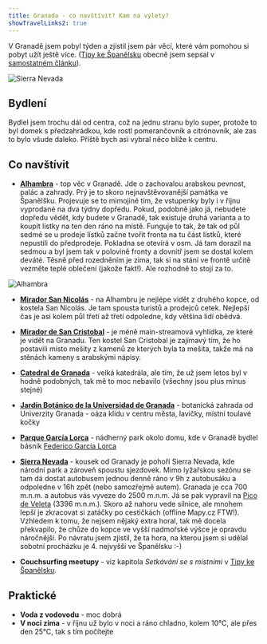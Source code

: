 ```yaml
---
title: Granada - co navštívit? Kam na výlety?
showTravelLinks2: true
---
```


V Granadě jsem pobyl týden a zjistil jsem pár věcí, které vám pomohou si pobyt užít ještě více. ([Tipy ke Španělsku](/spanelsko/) obecně jsem sepsal v [samostatném článku](/spanelsko/)).

![Sierra Nevada](/data/2016/2016-10-31-granada/granada-sierra-nevada.jpg)

## Bydlení
Bydlel jsem trochu dál od centra, což na jednu stranu bylo super, protože to byl domek s předzahrádkou, kde rostl pomerančovník a citrónovník, ale zas to bylo všude daleko. Příště bych asi vybral něco blíže k centru.

## Co navštívit

- **[Alhambra](https://www.alhambradegranada.org)** - top věc v Granadě. Jde o zachovalou arabskou pevnost, palác a zahrady. Prý je to skoro nejnavštěvovanější památka ve Španělšku. Projevuje se to mimojiné tím, že vstupenky byly i v říjnu vyprodané na dva týdny dopředu. Pokud, podobně jako já, nebudete dopředu vědět, kdy budete v Granadě, tak existuje druhá varianta a to koupit lístky na ten den ráno na místě. Funguje to tak, že tak od půl sedmé se u prodeje lístků začne tvořit fronta na tu část lístků, které nepustili do předprodeje. Pokladna se otevírá v osm. Já tam dorazil na sedmou a byl jsem tak v polovině fronty a dovnitř jsem se dostal kolem deváté. Těsně před rozedněním je zima, tak si na stání ve frontě určitě vezměte teplé oblečení (jakože fakt!). Ale rozhodně to stojí za to.

![Alhambra](/data/2016/2016-10-31-granada/alhambra.jpg)

- **[Mirador San Nicolás](https://goo.gl/maps/9CnEEtRYL4D2)** - na Alhambru je nejlépe vidět z druhého kopce, od kostela San Nicolás. Je tam spousta turistů a prodejců cetek. Nejlepší čas je asi kolem půl třetí až třetí odpoledne, kdy většina lidí obědvá.
- **[Mirador de San Cristobal](https://goo.gl/maps/1xuGzRALYNs)** - je méně main-streamová vyhlídka, ze které je vidět na Granadu. Ten kostel San Cristobal je zajímavý tím, že ho postavili místo mešity z kamenů ze kterých byla ta mešita, takže má na stěnách kameny s arabskými nápisy.  
- **[Catedral de Granada](https://goo.gl/maps/qr2nJTsLB1n)** - velká katedrála, ale tím, že už jsem letos byl v hodně podobných, tak mě to moc nebavilo (všechny jsou plus mínus stejné)
- **[Jardín Botánico de la Universidad de Granada](https://goo.gl/maps/9o7yangQUPU2)** - botanická zahrada od Univerzity Granada - oáza klidu v centru města, lavičky, místní toulavé kočky
- **[Parque García Lorca](https://goo.gl/maps/SM7Nd2X8Scu)** - nádherný park okolo domu, kde v Granadě bydlel básník [Federico García Lorca](https://en.wikipedia.org/wiki/Federico_Garc%C3%ADa_Lorca)
- **[Sierra Nevada](https://goo.gl/maps/SsmcaXSzkAL2)** - kousek od Granady je pohoří Sierra Nevada, kde národní park a zároveň spoustu sjezdovek. Mimo lyžařskou sezónu se tam dá dostat autobusem jednou denně ráno v 9h z autobusáku a odpoledne v 16h zpět (nebo samozřejmě autem). Granada je cca 700 m.n.m. a autobus vás vyveze do 2500 m.n.m. Já se pak vypravil na [Pico de Veleta](https://goo.gl/maps/SsmcaXSzkAL2) (3396 m.n.m.). Skoro až nahoru vede silnice, ale mnohem lepší je zkracovat si zatáčky po cestičkách (offline Mapy.cz FTW!). Vzhledem k tomu, že nejsem nějaký extra horal, tak mě docela překvapilo, že chůze do kopce ve vyšší nadmořské výšce je opravdu náročnější. Po návratu jsem zjistil, že ta hora, na kterou jsem si udělal sobotní procházku je 4. nejvyšší ve Španělsku :-)

- **Couchsurfing meetupy** - viz kapitola *Setkávání se s místními* v [Tipy ke Španělsku](/spanelsko/).
 
 
## Praktické
 
- **Voda z vodovodu** - moc dobrá
- **V noci zima** - v říjnu už bylo v noci a ráno chladno, kolem 10°C, ale přes den 25°C, tak s tím počítejte
